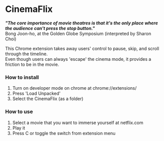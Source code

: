 # CinemaFlix
_**"The core importance of movie theatres is that it's the only place where the audience can't press the stop button."**_   
Bong Joon-ho, at the Golden Globe Symposium (interpreted by Sharon Choi)

This Chrome extension takes away users' control to pause, skip, and scroll through the timeline.  
Even though users can always 'escape' the cinema mode, it provides a friction to be in the movie. 

### How to install
1. Turn on developer mode on chrome at chrome://extensions/
2. Press 'Load Unpacked'
3. Select the CinemaFlix (as a folder)

### How to use
1. Select a movie that you want to immerse yourself at netflix.com
2. Play it
3. Press C or toggle the switch from extension menu
